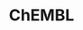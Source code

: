 ---
layout: default
bigquery: https://console.cloud.google.com/bigquery?p=patents-public-data&d=ebi_chembl&page=dataset
citation: '"The ChEMBL database in 2017." Anna Gaulton, Anne Hersey, Michał Nowotka,
  A Patrícia Bento, Jon Chambers, David Mendez, Prudence Mutowo, Francis Atkinson,
  Louisa J Bellis, Elena Cibrián-Uhalte, Mark Davies, Nathan Dedman, Anneli Karlsson,
  María Paula Magariños, John P Overington, George Papadatos, Ines Smit, Andrew R
  Leach Nucleic acids Research (2017) 45 (Database Issue), D945-D954'
contributors: European Bioinformatics Institute
cost: None
description: ChEMBL Data is a manually curated database of small molecules used in
  drug discovery, including information about existing patented drugs.
documentation: 'schema: https://www.ebi.ac.uk/chembl/db_schema


  '
last_edit: 04/12/2022, 11:52:33
location: https://console.cloud.google.com/marketplace/product/google_patents_public_datasets/chembl
maintained_by: EMBL-EBI, an outstation of European Molecular Biology Laboratory
related_publications: '

  ChEMBL: towards direct deposition of bioassay data.


  Mendez D, Gaulton A, Bento AP, Chambers J, De Veij M, Félix E, Magariños MP, Mosquera
  JF, Mutowo P, Nowotka M, Gordillo-Marañón M, Hunter F, Junco L, Mugumbate G, Rodriguez-Lopez
  M, Atkinson F, Bosc N, Radoux CJ, Segura-Cabrera A, Hersey A, Leach AR.


  — Nucleic Acids Res. 2019; 47(D1):D930-D940. doi: 10.1093/nar/gky1075

  '
schema_fields:
- active_molregno
- component_synonym
- cellosaurus_id
- who_name
- relationship
- normal_range_max
- cell_name
- src_description
- standard_inchi
- assay_strain
- subgroup
- rgid
- delist_flag
- path
- previous_company
- assay_type
- doi
- approval_date
- bao_endpoint
- warnref_id
- standard_upper_value
- withdrawn_flag
- related_tid
- src_id
- entity_type
- structure_type
- cx_logp
- pubmed_id
- enzyme_name
- stem
- domain_id
- acd_logd
- ad_type
- activity_comment
- usan_stem_definition
- heavy_atoms
- pref_name
- mc_tax_id
- biocomp_id
- entity_id
- hrac_class_id
- cpd_str_alert_id
- parameter_type
- mc_target_name
- first_approval
- syn_type
- relationship_type
- end_position
- potential_duplicate
- level5
- organism
- priority
- accession
- first_in_class
- cell_source_organism
- ref_id
- assay_tax_id
- ap_id
- molsyn_id
- last_active
- withdrawn_year
- alert_set_id
- value
- qed_weighted
- bao_format
- tax_id
- chembl_id
- compsyn_id
- black_box_warning
- assay_cell_type
- component_id
- submission_date
- route
- acd_most_apka
- mechanism_of_action
- tid_fixed
- isoform
- l3
- usan_substem
- target_mapping
- action_type
- normal_range_min
- mc_target_accession
- published_relation
- who_extra
- prodrug
- patent_expire_date
- targrel_id
- canonical_smiles
- assay_organism
- warning_country
- country
- irac_code
- l2
- definition
- le
- smarts
- record_id
- comp_class_id
- hba_lipinski
- indication_class
- comments
- mc_target_type
- molregno
- patent_no
- l5
- max_phase
- dosed_ingredient
- bei
- mechanism_comment
- metabolite_record_id
- withdrawn_reason
- level3_description
- mecref_id
- caloha_id
- as_id
- confidence
- direct_interaction
- molecular_species
- curated_by
- metref_id
- mw_freebase
- mesh_heading
- inorganic_flag
- relation
- source
- availability_type
- ddd_id
- level4_description
- standard_units
- oral
- natural_product
- trade_name
- parent_type
- hrac_code
- text_value
- hba
- name
- indref_id
- parent_id
- level1_description
- assay_class_id
- dosage_form
- molecular_mechanism
- site_residues
- full_molformula
- db_source
- units
- withdrawn_class
- data_validity_comment
- drugind_id
- parent_molregno
- class_type
- variant_id
- result_flag
- ref_url
- status
- standard_value
- alogp
- efo_id
- level2_description
- warning_year
- mutation
- clo_id
- toid
- start_position
- cell_description
- num_lipinski_ro5_violations
- sequence_md5sum
- substrate_record_id
- homologue
- description
- innovator_company
- updated_on
- issue
- num_ro5_violations
- applicant_full_name
- class_level
- frac_class_id
- mol_frac_id
- rtb
- target_desc
- targcomp_id
- domain_description
- parameter_value
- annotation
- ro3_pass
- idx
- enzyme_tid
- compound_key
- first_page
- acd_most_bpka
- standard_relation
- tid
- cell_ontology_id
- atc_code
- sequence
- max_phase_for_ind
- doc_type
- strength
- actsm_id
- assay_subcellular_fraction
- parenteral
- cell_source_tax_id
- cx_most_apka
- synonyms
- cell_source_tissue
- company
- site_name
- frac_code
- abstract
- l4
- co_stem_id
- ddd_comment
- met_comment
- hbd_lipinski
- binding_site_comment
- smid
- usan_stem
- predbind_id
- drug_record_id
- bto_id
- cidx
- label
- year
- compd_id
- aspect
- cx_logd
- withdrawn_country
- prediction_method
- product_id
- short_name
- protclasssyn_id
- mec_id
- ddd_units
- mc_organism
- met_conversion
- version
- ass_cls_map_id
- comp_go_id
- bao_id
- assay_source
- res_stem_id
- tbl
- qudt_units
- standard_flag
- l7
- std_act_id
- full_mwt
- db_version
- major_class
- domain_name
- activity_id
- warning_description
- level2
- topical
- helm_notation
- ref_type
- cl_lincs_id
- authors
- published_units
- tissue_id
- standard_text_value
- mol_atc_id
- assay_param_id
- mol_irac_id
- pathway_id
- last_page
- protein_class_desc
- standard_inchi_key
- alert_id
- domain_type
- usan_stem_id
- uo_units
- sitecomp_id
- met_id
- stat
- parent_go_id
- aromatic_rings
- ddd_admr
- target_type
- title
- drug_substance_flag
- type
- chebi_par_id
- disease_efficacy
- ddd_value
- assay_id
- active_ingredient
- src_short_name
- assay_desc
- src_assay_id
- chirality
- protein_class_synonym
- oc_id
- prod_pat_id
- polymer_flag
- uberon_id
- orig_description
- therapeutic_flag
- relationship_desc
- nda_type
- curation_comment
- component_type
- species_group_flag
- creation_date
- ingredient
- warning_id
- research_stem
- publication_number
- stem_class
- confidence_score
- warning_class
- pathway_key
- set_name
- acd_logp
- journal
- hbd
- efo_term
- assay_tissue
- formulation_id
- protein_class_id
- doc_id
- pchembl_value
- upper_value
- updated_by
- l8
- src_compound_id
- psa
- level3
- job_id
- published_type
- patent_use_code
- num_alerts
- patent_id
- activity_count
- ridx
- volume
- molecule_type
- mol_hrac_id
- published_value
- mesh_id
- standard_type
- irac_class_id
- sei
- go_id
- log_id
- lle
- assay_test_type
- aidx
- downgraded
- l6
- drug_product_flag
- level1
- molfile
- usan_year
- source_domain_id
- cx_most_bpka
- assay_category
- site_id
- l1
- selectivity_comment
- compound_name
- mw_monoisotopic
- warning_type
- level4
- cell_id
- alert_name
shortname: chembl
tags:
- biotechnology
- health
- chemical
- bioinformatics
- medical
terms_of_use: CC BY-SA 3.0
title: ChEMBL
uuid: e232a192-965c-4ec9-904c-155b6dfe56c5
---